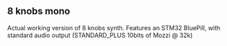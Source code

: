 ## 8 knobs mono

Actual working version of 8 knobs synth. Features an STM32 BluePill, with standard audio output (STANDARD_PLUS 10bits of Mozzi @ 32k)
